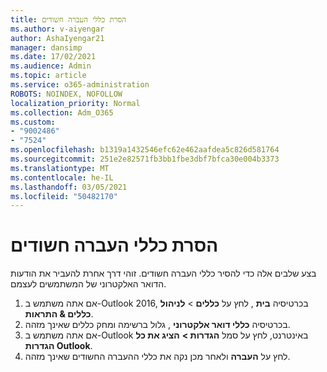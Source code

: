 ```yaml
---
title: הסרת כללי העברה חשודים
ms.author: v-aiyengar
author: AshaIyengar21
manager: dansimp
ms.date: 17/02/2021
ms.audience: Admin
ms.topic: article
ms.service: o365-administration
ROBOTS: NOINDEX, NOFOLLOW
localization_priority: Normal
ms.collection: Adm_O365
ms.custom:
- "9002486"
- "7524"
ms.openlocfilehash: b1319a1432546efc62e462aafdea5c826d581764
ms.sourcegitcommit: 251e2e82571fb3bb1fbe3dbf7bfca30e004b3373
ms.translationtype: MT
ms.contentlocale: he-IL
ms.lasthandoff: 03/05/2021
ms.locfileid: "50482170"
---
```

# <a name="remove-suspicious-forwarding-rules"></a>הסרת כללי העברה חשודים

בצע שלבים אלה כדי להסיר כללי העברה חשודים. זוהי דרך אחרת להעביר את הודעות הדואר האלקטרוני של המשתמשים לעצמם.

1. אם אתה משתמש ב-Outlook 2016, בכרטיסיה **בית** , לחץ על **כללים**  >  **לניהול כללים & התראות**. 
1. בכרטיסיה **כללי דואר אלקטרוני** , גלול ברשימה ומחק כללים שאינך מזהה.
1. אם אתה משתמש ב-Outlook באינטרנט, לחץ על סמל **הגדרות >** **הציג את כל הגדרות Outlook**.
1. לחץ על **העברה** ולאחר מכן נקה את כללי ההעברה החשודים שאינך מזהה.
